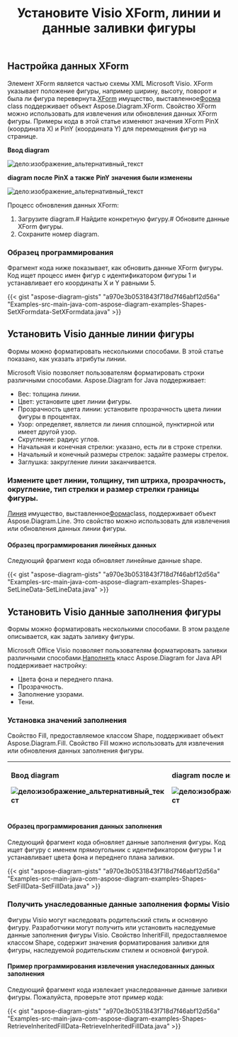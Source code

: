 ﻿---
title: Установите Visio XForm, линии и данные заливки фигуры
type: docs
weight: 70
url: /ru/java/set-visio-shape-s-xform-line-and-fill-data/
---
## **Настройка данных XForm**
 Элемент XForm является частью схемы XML Microsoft Visio. XForm указывает положение фигуры, например ширину, высоту, поворот и была ли фигура перевернута.[XForm](https://reference.aspose.com/diagram/java/com.aspose.diagram/xform) имущество, выставленное[Форма](https://reference.aspose.com/diagram/java/com.aspose.diagram/shape) class поддерживает объект Aspose.Diagram.XForm. Свойство XForm можно использовать для извлечения или обновления данных XForm фигуры. Примеры кода в этой статье изменяют значения XForm PinX (координата X) и PinY (координата Y) для перемещения фигур на странице.

**Ввод diagram** 

![дело:изображение_альтернативный_текст](set-visio-shape-s-xform-line-and-fill-data_1.png)

**diagram после** **PinX** **а также** **PinY** **значения были изменены** 

![дело:изображение_альтернативный_текст](set-visio-shape-s-xform-line-and-fill-data_2.png)

Процесс обновления данных XForm:

1. Загрузите diagram.# Найдите конкретную фигуру.# Обновите данные XForm фигуры.
1. Сохраните номер diagram.
### **Образец программирования**
Фрагмент кода ниже показывает, как обновить данные XForm фигуры. Код ищет процесс имен фигур с идентификатором фигуры 1 и устанавливает его координаты X и Y равными 5.

{{< gist "aspose-diagram-gists" "a970e3b0531843f718d7f46abf12d56a" "Examples-src-main-java-com-aspose-diagram-examples-Shapes-SetXFormdata-SetXFormdata.java" >}}
## **Установить Visio данные линии фигуры**
Формы можно форматировать несколькими способами. В этой статье показано, как указать атрибуты линии.

Microsoft Visio позволяет пользователям форматировать строки различными способами. Aspose.Diagram for Java поддерживает:

- Вес: толщина линии.
- Цвет: установите цвет линии фигуры.
- Прозрачность цвета линии: установите прозрачность цвета линии фигуры в процентах.
- Узор: определяет, является ли линия сплошной, пунктирной или имеет другой узор.
- Скругление: радиус углов.
- Начальная и конечная стрелки: указано, есть ли в строке стрелки.
- Начальный и конечный размеры стрелок: задайте размеры стрелок.
- Заглушка: закругление линии заканчивается.
### **Измените цвет линии, толщину, тип штриха, прозрачность, округление, тип стрелки и размер стрелки границы фигуры.**
[Линия](https://reference.aspose.com/diagram/java/com.aspose.diagram/line) имущество, выставленное[Форма](https://reference.aspose.com/diagram/java/com.aspose.diagram/shape)class, поддерживает объект Aspose.Diagram.Line. Это свойство можно использовать для извлечения или обновления данных линии фигуры.
#### **Образец программирования линейных данных**
Следующий фрагмент кода обновляет линейные данные shape.

{{< gist "aspose-diagram-gists" "a970e3b0531843f718d7f46abf12d56a" "Examples-src-main-java-com-aspose-diagram-examples-Shapes-SetLineData-SetLineData.java" >}}
## **Установить Visio данные заполнения фигуры**
Формы можно форматировать несколькими способами. В этом разделе описывается, как задать заливку фигуры.

 Microsoft Office Visio позволяет пользователям форматировать заливки различными способами.[Наполнять](https://reference.aspose.com/diagram/java/com.aspose.diagram/fill) класс Aspose.Diagram for Java API поддерживает настройку:

- Цвета фона и переднего плана.
- Прозрачность.
- Заполнение узорами.
- Тени.
### **Установка значений заполнения**
Свойство Fill, предоставляемое классом Shape, поддерживает объект Aspose.Diagram.Fill. Свойство Fill можно использовать для извлечения или обновления данных заполнения фигуры.

|<p>**Ввод diagram** </p><p>![дело:изображение_альтернативный_текст](http://i.imgur.com/OrhEecb.png)</p>|<p>**diagram после изменения цвета заливки** </p><p>![дело:изображение_альтернативный_текст](http://i.imgur.com/HO0wmZ8.png)</p>|
|:- |:- |
#### **Образец программирования данных заполнения**
Следующий фрагмент кода обновляет данные заполнения фигуры. Код ищет фигуру с именем прямоугольник с идентификатором фигуры 1 и устанавливает цвета фона и переднего плана заливки.

{{< gist "aspose-diagram-gists" "a970e3b0531843f718d7f46abf12d56a" "Examples-src-main-java-com-aspose-diagram-examples-Shapes-SetFillData-SetFillData.java" >}}
### **Получить унаследованные данные заполнения формы Visio**
Фигуры Visio могут наследовать родительский стиль и основную фигуру. Разработчики могут получить или установить наследуемые данные заполнения фигуры Visio. Свойство InheritFill, предоставляемое классом Shape, содержит значения форматирования заливки для фигуры, наследуемой родительским стилем и основной фигурой.
#### **Пример программирования извлечения унаследованных данных заполнения**
Следующий фрагмент кода извлекает унаследованные данные заливки фигуры. Пожалуйста, проверьте этот пример кода:

{{< gist "aspose-diagram-gists" "a970e3b0531843f718d7f46abf12d56a" "Examples-src-main-java-com-aspose-diagram-examples-Shapes-RetrieveInheritedFillData-RetrieveInheritedFillData.java" >}}
